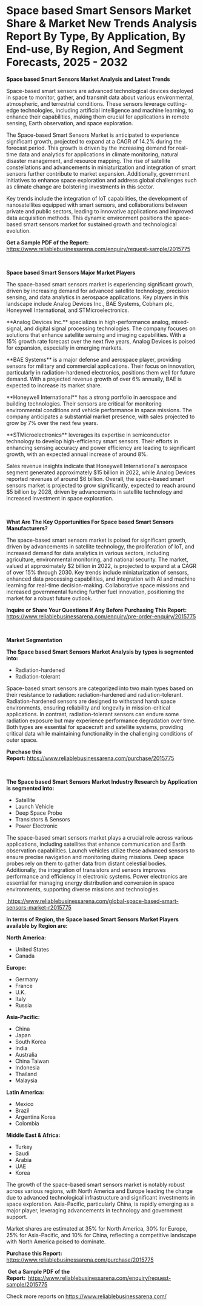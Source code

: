 <p><h1>Space based Smart Sensors Market Share & Market New Trends Analysis Report By Type, By Application, By End-use, By Region, And Segment Forecasts, 2025 - 2032</h1></p><p><strong>Space based Smart Sensors Market Analysis and Latest Trends</strong></p>
<p><p>Space-based smart sensors are advanced technological devices deployed in space to monitor, gather, and transmit data about various environmental, atmospheric, and terrestrial conditions. These sensors leverage cutting-edge technologies, including artificial intelligence and machine learning, to enhance their capabilities, making them crucial for applications in remote sensing, Earth observation, and space exploration.</p><p>The Space-based Smart Sensors Market is anticipated to experience significant growth, projected to expand at a CAGR of 14.2% during the forecast period. This growth is driven by the increasing demand for real-time data and analytics for applications in climate monitoring, natural disaster management, and resource mapping. The rise of satellite constellations and advancements in miniaturization and integration of smart sensors further contribute to market expansion. Additionally, government initiatives to enhance space exploration and address global challenges such as climate change are bolstering investments in this sector.</p><p>Key trends include the integration of IoT capabilities, the development of nanosatellites equipped with smart sensors, and collaborations between private and public sectors, leading to innovative applications and improved data acquisition methods. This dynamic environment positions the space-based smart sensors market for sustained growth and technological evolution.</p></p>
<p><strong>Get a Sample PDF of the Report:&nbsp;</strong> <a href="https://www.reliablebusinessarena.com/enquiry/request-sample/2015775?utm_campaign=2563&utm_medium=2&utm_source=Github&utm_content=ia&utm_term=29032025&utm_id=space-based-smart-sensors">https://www.reliablebusinessarena.com/enquiry/request-sample/2015775</a></p>
<p>&nbsp;</p>
<p><strong>Space based Smart Sensors Major Market Players</strong></p>
<p><p>The space-based smart sensors market is experiencing significant growth, driven by increasing demand for advanced satellite technology, precision sensing, and data analytics in aerospace applications. Key players in this landscape include Analog Devices Inc., BAE Systems, Cobham plc, Honeywell International, and STMicroelectronics.</p><p>**Analog Devices Inc.** specializes in high-performance analog, mixed-signal, and digital signal processing technologies. The company focuses on solutions that enhance satellite sensing and imaging capabilities. With a 15% growth rate forecast over the next five years, Analog Devices is poised for expansion, especially in emerging markets.</p><p>**BAE Systems** is a major defense and aerospace player, providing sensors for military and commercial applications. Their focus on innovation, particularly in radiation-hardened electronics, positions them well for future demand. With a projected revenue growth of over 6% annually, BAE is expected to increase its market share.</p><p>**Honeywell International** has a strong portfolio in aerospace and building technologies. Their sensors are critical for monitoring environmental conditions and vehicle performance in space missions. The company anticipates a substantial market presence, with sales projected to grow by 7% over the next few years.</p><p>**STMicroelectronics** leverages its expertise in semiconductor technology to develop high-efficiency smart sensors. Their efforts in enhancing sensing accuracy and power efficiency are leading to significant growth, with an expected annual increase of around 8%.</p><p>Sales revenue insights indicate that Honeywell International's aerospace segment generated approximately $15 billion in 2022, while Analog Devices reported revenues of around $6 billion. Overall, the space-based smart sensors market is projected to grow significantly, expected to reach around $5 billion by 2028, driven by advancements in satellite technology and increased investment in space exploration.</p></p>
<p>&nbsp;</p>
<p><strong>What Are The Key Opportunities For Space based Smart Sensors Manufacturers?</strong></p>
<p><p>The space-based smart sensors market is poised for significant growth, driven by advancements in satellite technology, the proliferation of IoT, and increased demand for data analytics in various sectors, including agriculture, environmental monitoring, and national security. The market, valued at approximately $2 billion in 2022, is projected to expand at a CAGR of over 15% through 2030. Key trends include miniaturization of sensors, enhanced data processing capabilities, and integration with AI and machine learning for real-time decision-making. Collaborative space missions and increased governmental funding further fuel innovation, positioning the market for a robust future outlook.</p></p>
<p><strong>Inquire or Share Your Questions If Any Before Purchasing This Report:</strong> <a href="https://www.reliablebusinessarena.com/enquiry/pre-order-enquiry/2015775?utm_campaign=2563&utm_medium=2&utm_source=Github&utm_content=ia&utm_term=29032025&utm_id=space-based-smart-sensors">https://www.reliablebusinessarena.com/enquiry/pre-order-enquiry/2015775</a></p>
<p>&nbsp;</p>
<p><strong>Market Segmentation</strong></p>
<p><strong>The Space based Smart Sensors Market Analysis by types is segmented into:</strong></p>
<p><ul><li>Radiation-hardened</li><li>Radiation-tolerant</li></ul></p>
<p><p>Space-based smart sensors are categorized into two main types based on their resistance to radiation: radiation-hardened and radiation-tolerant. Radiation-hardened sensors are designed to withstand harsh space environments, ensuring reliability and longevity in mission-critical applications. In contrast, radiation-tolerant sensors can endure some radiation exposure but may experience performance degradation over time. Both types are essential for spacecraft and satellite systems, providing critical data while maintaining functionality in the challenging conditions of outer space.</p></p>
<p><strong>Purchase this Report:&nbsp;</strong><a href="https://www.reliablebusinessarena.com/purchase/2015775?utm_campaign=2563&utm_medium=2&utm_source=Github&utm_content=ia&utm_term=29032025&utm_id=space-based-smart-sensors">https://www.reliablebusinessarena.com/purchase/2015775</a></p>
<p>&nbsp;</p>
<p><strong>The Space based Smart Sensors Market Industry Research by Application is segmented into:</strong></p>
<p><ul><li>Satellite</li><li>Launch Vehicle</li><li>Deep Space Probe</li><li>Transistors & Sensors</li><li>Power Electronic</li></ul></p>
<p><p>The space-based smart sensors market plays a crucial role across various applications, including satellites that enhance communication and Earth observation capabilities. Launch vehicles utilize these advanced sensors to ensure precise navigation and monitoring during missions. Deep space probes rely on them to gather data from distant celestial bodies. Additionally, the integration of transistors and sensors improves performance and efficiency in electronic systems. Power electronics are essential for managing energy distribution and conversion in space environments, supporting diverse missions and technologies.</p></p>
<p><a href="https://www.reliablebusinessarena.com/global-space-based-smart-sensors-market-r2015775?utm_campaign=2563&utm_medium=2&utm_source=Github&utm_content=ia&utm_term=29032025&utm_id=space-based-smart-sensors">&nbsp;https://www.reliablebusinessarena.com/global-space-based-smart-sensors-market-r2015775</a></p>
<p><strong>In terms of Region, the Space based Smart Sensors Market Players available by Region are:</strong></p>
<p>
    <p> <strong> North America: </strong>
        <ul>
            <li>United States</li>
            <li>Canada</li>
        </ul>
        </p> 
    <p> <strong> Europe: </strong>
        <ul>
            <li>Germany</li>
            <li>France</li>
            <li>U.K.</li>
            <li>Italy</li>
            <li>Russia</li>
        </ul>
        </p> 
    <p> <strong> Asia-Pacific: </strong>
        <ul>
            <li>China</li>
            <li>Japan</li>
            <li>South Korea</li>
            <li>India</li>
            <li>Australia</li>
            <li>China Taiwan</li>
            <li>Indonesia</li>
            <li>Thailand</li>
            <li>Malaysia</li>
        </ul>
        </p> 
    <p> <strong> Latin America: </strong>
        <ul>
            <li>Mexico</li>
            <li>Brazil</li>
            <li>Argentina Korea</li>
            <li>Colombia</li>
        </ul>
        </p> 
    <p> <strong> Middle East & Africa: </strong>
        <ul>
            <li>Turkey</li>
            <li>Saudi</li>
            <li>Arabia</li>
            <li>UAE</li>
            <li>Korea</li>
        </ul>
    </p>
    </p>
<p><p>The growth of the space-based smart sensors market is notably robust across various regions, with North America and Europe leading the charge due to advanced technological infrastructure and significant investments in space exploration. Asia-Pacific, particularly China, is rapidly emerging as a major player, leveraging advancements in technology and government support. </p><p>Market shares are estimated at 35% for North America, 30% for Europe, 25% for Asia-Pacific, and 10% for China, reflecting a competitive landscape with North America poised to dominate.</p></p>
<p><strong>Purchase this Report: </strong><a href="https://www.reliablebusinessarena.com/purchase/2015775?utm_campaign=2563&utm_medium=2&utm_source=Github&utm_content=ia&utm_term=29032025&utm_id=space-based-smart-sensors">https://www.reliablebusinessarena.com/purchase/2015775</a></p>
<p>&nbsp;<strong>Get a Sample PDF of the Report:&nbsp;&nbsp;</strong><a href="https://www.reliablebusinessarena.com/enquiry/request-sample/2015775?utm_campaign=2563&utm_medium=2&utm_source=Github&utm_content=ia&utm_term=29032025&utm_id=space-based-smart-sensors">https://www.reliablebusinessarena.com/enquiry/request-sample/2015775</a></p>
<p><strong></strong></p>
<p>Check more reports on <a href="https://www.reliablebusinessarena.com/?utm_campaign=2563&utm_medium=2&utm_source=Github&utm_content=ia&utm_term=29032025&utm_id=space-based-smart-sensors">https://www.reliablebusinessarena.com/</a></p>